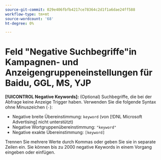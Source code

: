 ```yaml
---
source-git-commit: 029e406fbfb4217ce78364c2d1f1a6dae24ff588
workflow-type: tm+mt
source-wordcount: '68'
ht-degree: 0%

---
```

# Feld &quot;Negative Suchbegriffe&quot;in Kampagnen- und Anzeigengruppeneinstellungen für Baidu, GGL, MS, YJP

**[!UICONTROL Negative Keywords]:** (Optional) Suchbegriffe, die bei der Abfrage keine Anzeige Trigger haben. Verwenden Sie die folgende Syntax ohne Minuszeichen (`-`):

* Negative breite Übereinstimmung: `keyword` (von [!DNL Microsoft Advertising] nicht unterstützt)
* Negative Wortgruppenübereinstimmung: `"keyword"`
* Negative exakte Übereinstimmung: `[keyword]`

Trennen Sie mehrere Werte durch Kommas oder geben Sie sie in separate Zeilen ein. Sie können bis zu 2000 negative Keywords in einem Vorgang eingeben oder einfügen.
